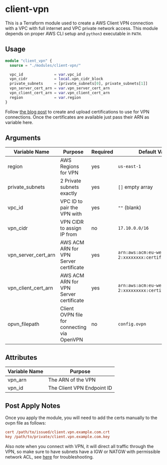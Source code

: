 # client-vpn

This is a Terraform module used to create a AWS Client VPN connection with a VPC with full internet and VPC private network access. This module depends on proper AWS CLI setup and `python3` executable in `PATH`.

## Usage

```terraform
module "client_vpn" {
  source = "./modules/client-vpn/"

  vpc_id              = var.vpc_id
  vpn_cidr            = local.vpn_cidr_block
  private_subnets     = [private_subnets[0], private_subnets[1]]
  vpn_server_cert_arn = var.vpn_server_cert_arn
  vpn_client_cert_arn = var.vpn_client_cert_arn
  region              = var.region
}
```

Follow [the blog post](https://cwong47.gitlab.io/technology-terraform-aws-client-vpn/) to create and upload certifications to use for VPN connections. Once the certificates are available just pass their ARN as variable here.

## Arguments

| Variable Name | Purpose | Required | Default Value |
| -- | -- | -- | -- |
| region | AWS Regions for VPN | yes | `us-east-1` |
| private_subnets | 2 Private subnets exactly | yes | `[]` empty array |
| vpc_id | VPC ID to pair the VPN with | yes | `""` (blank) |
| vpn_cidr | VPN CIDR to assign IP from | no | `17.10.0.0/16` |
| vpn_server_cert_arn | AWS ACM ARN for VPN Server certificate | yes | `arn:aws:acm:eu-west-2:xxxxxxxx:certificate/xxxxx` |
| vpn_client_cert_arn | AWS ACM ARN for VPN Server certificate | yes | `arn:aws:acm:eu-west-2:xxxxxxxxx:certificate/xxxxx` |
| opvn_filepath | Client OVPN file for connecting via OpenVPN | no | `config.ovpn` |

## Attributes

| Variable Name | Purpose |
| -- | -- |
| vpn_arn | The ARN of the VPN |
| vpn_id | The Client VPN Endpoint ID |

## Post Apply Notes

Once you apply the module, you will need to add the certs manually to the ovpn file as follows:

```cfg
cert /path/to/issued/client.vpn.example.com.crt
key /path/to/private/client.vpn.example.com.key
```

Also note when you connect with VPN, it will direct all traffic through the VPN, so make sure to have subnets have a IGW or NATGW with permissible network ACL, see [here](https://docs.aws.amazon.com/vpn/latest/clientvpn-admin/troubleshooting.html#no-internet-access) for troubleshooting.

